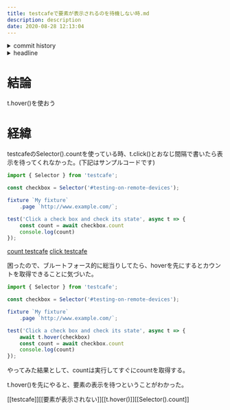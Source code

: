 ```yaml
---
title: testcafeで要素が表示されるのを待機しない時.md
description: description
date: 2020-08-28 12:13:04
---
```

<!-- history area start -->
<details><summary>commit history</summary><div><ol>

</ol></div></details>
<!-- history area end -->
<!-- toc area start -->
<details><summary>headline</summary><div>
<!-- START doctoc -->
<!-- END doctoc -->

</div></details>

<!-- toc area end -->
# 結論
t.hover()を使おう

# 経緯
testcafeのSelector().countを使っている時、t.click()とおなじ間隔で書いたら表示を待ってくれなかった。(下記はサンプルコードです)

```javascript
import { Selector } from 'testcafe';

const checkbox = Selector('#testing-on-remote-devices');

fixture `My fixture`
    .page `http://www.example.com/`;

test('Click a check box and check its state', async t => {
	const count = await checkbox.count
	console.log(count)
});
```

[count testcafe](https://devexpress.github.io/testcafe/documentation/reference/test-api/selector/count.html)
[click testcafe](https://devexpress.github.io/testcafe/documentation/reference/test-api/testcontroller/click.html)

困ったので、ブルートフォース的に総当りしてたら、hoverを先にするとカウントを取得できることに気づいた。

```javascript
import { Selector } from 'testcafe';

const checkbox = Selector('#testing-on-remote-devices');

fixture `My fixture`
    .page `http://www.example.com/`;

test('Click a check box and check its state', async t => {
	await t.hover(checkbox)
	const count = await checkbox.count
	console.log(count)
});
```

やってみた結果として、countは実行してすぐにcountを取得する。

t.hover()を先にやると、要素の表示を待つということがわかった。

[[testcafe]][[要素が表示されない]][[t.hover()]][[Selector().count]]
